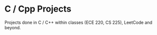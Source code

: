 # C / Cpp Projects

Projects done in C / C++ within classes (ECE 220, CS 225), LeetCode and beyond.
